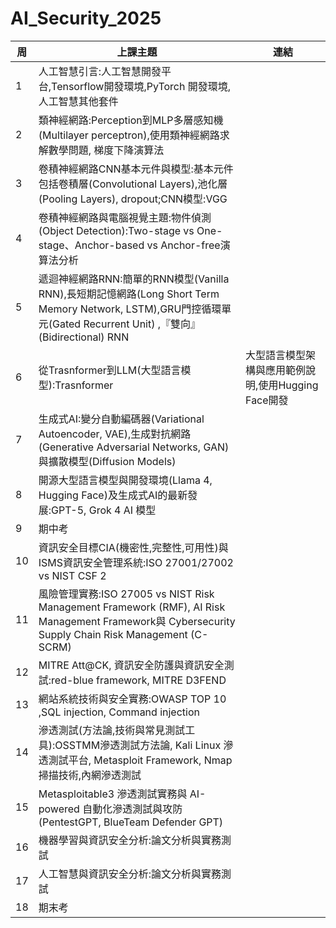 # AI_Security_2025
|周|上課主題|連結|
|---- | --------| ------|
| 1	|人工智慧引言:人工智慧開發平台,Tensorflow開發環境,PyTorch 開發環境,人工智慧其他套件||
| 2	| 類神經網路:Perception到MLP多層感知機(Multilayer perceptron),使用類神經網路求解數學問題, 梯度下降演算法||
| 3	| 卷積神經網路CNN基本元件與模型:基本元件包括卷積層(Convolutional Layers),池化層(Pooling Layers), dropout;CNN模型:VGG||
| 4	| 卷積神經網路與電腦視覺主題:物件偵測(Object Detection):Two-stage vs One-stage、Anchor-based vs Anchor-free演算法分析||
| 5	| 遞迴神經網路RNN:簡單的RNN模型(Vanilla RNN),長短期記憶網路(Long Short Term Memory Network, LSTM),GRU門控循環單元(Gated Recurrent Unit) ,『雙向』(Bidirectional) RNN||
| 6	| 從Trasnformer到LLM(大型語言模型):Trasnformer|大型語言模型架構與應用範例說明,使用Hugging Face開發||
| 7	| 生成式AI:變分自動編碼器(Variational Autoencoder, VAE),生成對抗網路 (Generative Adversarial Networks, GAN)與擴散模型(Diffusion Models)||
| 8	| 開源大型語言模型與開發環境(Llama 4, Hugging Face)及生成式AI的最新發展:GPT-5, Grok 4 AI 模型||
|  9| 	期中考||
| 10	| 資訊安全目標CIA(機密性,完整性,可用性)與ISMS資訊安全管理系統:ISO 27001/27002 vs NIST CSF 2||
| 11	| 風險管理實務:ISO 27005 vs NIST Risk Management Framework (RMF), AI Risk Management Framework與 Cybersecurity Supply Chain Risk Management (C-SCRM)||
| 12	| MITRE Att@CK, 資訊安全防護與資訊安全測試:red-blue framework, MITRE D3FEND||
| 13	| 網站系統技術與安全實務:OWASP TOP 10 ,SQL injection, Command injection||
| 14	| 滲透測試(方法論,技術與常見測試工具):OSSTMM滲透測試方法論, Kali Linux 滲透測試平台, Metasploit Framework, Nmap掃描技術,內網滲透測試||
| 15| 	Metasploitable3 滲透測試實務與 AI-powered 自動化滲透測試與攻防(PentestGPT, BlueTeam Defender GPT)||
| 16	| 機器學習與資訊安全分析:論文分析與實務測試||
| 17	| 人工智慧與資訊安全分析:論文分析與實務測試||
| 18	| 期末考||
